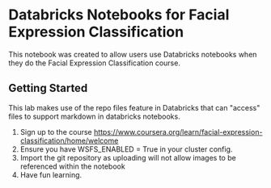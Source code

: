 # Databricks Notebooks for Facial Expression Classification

This notebook was created to allow users use Databricks notebooks when they do the Facial Expression Classification course.

## Getting Started
This lab makes use of the repo files feature in Databricks that can "access" files to support markdown in
databricks notebooks.

1. Sign up to the course https://www.coursera.org/learn/facial-expression-classification/home/welcome
2. Ensure you have WSFS_ENABLED = True in your cluster config.
3. Import the git repository as uploading will not allow images to be referenced within the notebook
4. Have fun learning.
